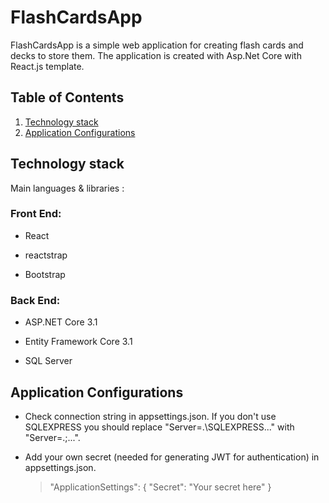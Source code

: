# FlashCardsApp

FlashCardsApp is a simple web application for creating flash cards and decks to store them. The application is created with Asp.Net Core with React.js template. 

## Table of Contents
1. [Technology stack](https://github.com/miraDask/FlashCardsApp#technology-stack)
2. [Application Configurations](https://github.com/miraDask/FlashCardsApp#application-configurations)


## Technology stack

Main languages & libraries :

### Front End:

- React

- reactstrap

- Bootstrap


### Back End:

- ASP.NET Core 3.1

- Entity Framework Core 3.1

- SQL Server


## Application Configurations

- Check connection string in appsettings.json.
   If you don't use SQLEXPRESS you should replace "Server=.\\SQLEXPRESS..." with "Server=.;...".

- Add your own secret (needed for generating JWT for authentication) in appsettings.json. 
	>"ApplicationSettings": {
    >"Secret": "Your secret here"
    >}
